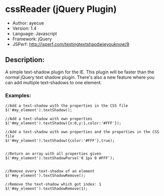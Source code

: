 # cssReader (jQuery Plugin)
* Author: ayecue
* Version: 1.4
* Language: Javascript
* Framework: jQuery
* JSPerf: http://jsperf.com/testingtextshaodwieyouknow/9


## Description:
A simple text-shadow plugin for the IE. This plugin will be faster than the normal jQuery text shadow plugin. There's also a new feature where you can add multiple text-shadows to one element.

### Examples:

	//Add a text-shadow with the properties in the CSS file
	$('#my_element').textShadow();
	
	//Add a text-shadow with own properties
	$('#my_element').textShadow({x:0,y:1,color:'#FFF'});
	
	//Add a text-shadow with own properties and the properties in the CSS file
	$('#my_element').textShadow({color:'#FFF'},true);
	
	
	//Return an array with all properties given
	$('#my_element').textShadowParse('0 1px 0 #FFF');
	
	
	//Remove every text-shadow of an element
	$('#my_element').textShadowRemove();
	
	//Remove the text-shadow which got index: 1
	$('#my_element').textShadowRemove(1);
